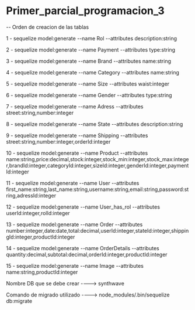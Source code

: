 # Primer_parcial_programacion_3

-- Orden de creacion de las tablas

1 - sequelize model:generate --name Rol --attributes description:string

2 - sequelize model:generate --name Payment --attributes type:string

3 - sequelize model:generate --name Brand --attributes name:string

4 - sequelize model:generate --name Category --attributes name:string

5 - sequelize model:generate --name Size --attributes waist:integer

6 - sequelize model:generate --name Gender --attributes type:string

7 - sequelize model:generate --name Adress --attributes street:string,number:integer

8 - sequelize model:generate --name State --attributes description:string

9 - sequelize model:generate --name Shipping --attributes street:string,number:integer,orderId:integer 

10 - sequelize model:generate --name Product --attributes 
name:string,price:decimal,stock:integer,stock_min:integer,stock_max:integer,brandId:integer,categoryId:integer,sizeId:integer,genderId:integer,paymentId:integer

11 - sequelize model:generate --name User --attributes first_name:string,last_name:string,username:string,email:string,password:string,adressId:integer

12 - sequelize model:generate --name User_has_rol --attributes userId:integer,rolId:integer

13 - sequelize model:generate --name Order --attributes number:integer,date:date,total:decimal,userId:integer,stateId:integer,shippingId:integer,productId:integer

14 - sequelize model:generate --name OrderDetails --attributes quantity:decimal,subtotal:decimal,orderId:integer,productId:integer

15 - sequelize model:generate --name Image --attributes name:string,productId:integer


Nombre DB que se debe crear ----> synthwave

Comando de migrado utilizado ----> node_modules/.bin/sequelize db:migrate
